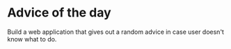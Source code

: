 # Advice of the day

Build a web application that gives out a random advice in case user doesn't know what to do.
